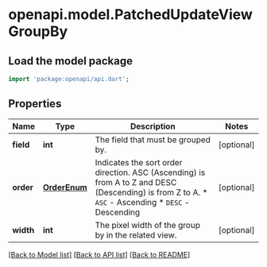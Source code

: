 # openapi.model.PatchedUpdateViewGroupBy

## Load the model package
```dart
import 'package:openapi/api.dart';
```

## Properties
Name | Type | Description | Notes
------------ | ------------- | ------------- | -------------
**field** | **int** | The field that must be grouped by. | [optional] 
**order** | [**OrderEnum**](OrderEnum.md) | Indicates the sort order direction. ASC (Ascending) is from A to Z and DESC (Descending) is from Z to A.  * `ASC` - Ascending * `DESC` - Descending | [optional] 
**width** | **int** | The pixel width of the group by in the related view. | [optional] 

[[Back to Model list]](../README.md#documentation-for-models) [[Back to API list]](../README.md#documentation-for-api-endpoints) [[Back to README]](../README.md)


